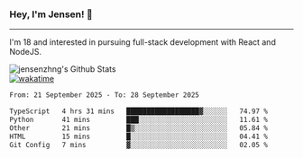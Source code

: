 ### Hey, I'm Jensen! 👋

---

I'm 18 and interested in pursuing full-stack development with React and NodeJS.

![jensenzhng's Github Stats](https://github-readme-stats.vercel.app/api?username=jensenzhng&theme=dark&show_icons=true&count_private=true)
<br />
[![wakatime](https://wakatime.com/badge/user/cbfc263d-3611-4e36-8278-8fad45fe3f62.svg)](https://wakatime.com/@cbfc263d-3611-4e36-8278-8fad45fe3f62)

<!--START_SECTION:waka-->

```txt
From: 21 September 2025 - To: 28 September 2025

TypeScript   4 hrs 31 mins   ██████████████████▓░░░░░░   74.97 %
Python       41 mins         ███░░░░░░░░░░░░░░░░░░░░░░   11.61 %
Other        21 mins         █▒░░░░░░░░░░░░░░░░░░░░░░░   05.84 %
HTML         15 mins         █░░░░░░░░░░░░░░░░░░░░░░░░   04.41 %
Git Config   7 mins          ▓░░░░░░░░░░░░░░░░░░░░░░░░   02.05 %
```

<!--END_SECTION:waka-->
